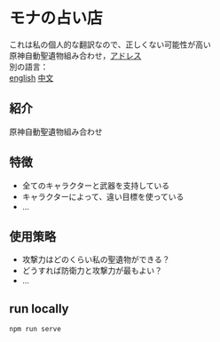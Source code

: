 # モナの占い店
これは私の個人的な翻訳なので、正しくない可能性が高い  
原神自動聖遺物組み合わせ，[アドレス](https://www.genshin.art)  
別の語言：  
[english](./README_en.md)
[中文](./README.md)
## 紹介
原神自動聖遺物組み合わせ
## 特徴
+ 全てのキャラクターと武器を支持している
+ キャラクターによって、違い目標を使っている
+ ...
## 使用策略
- 攻撃力はどのくらい私の聖遺物ができる？
- どうすれば防衛力と攻撃力が最もよい？
- ...
## run locally
```
npm run serve
```
